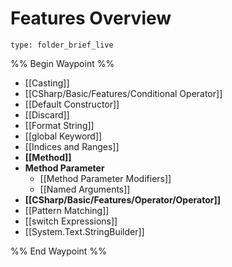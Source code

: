 # Features Overview
 
```ccard
type: folder_brief_live
```
 
%% Begin Waypoint %%
- [[Casting]]
- [[CSharp/Basic/Features/Conditional Operator]]
- [[Default Constructor]]
- [[Discard]]
- [[Format String]]
- [[global Keyword]]
- [[Indices and Ranges]]
- **[[Method]]**
- **Method Parameter**
	- [[Method Parameter Modifiers]]
	- [[Named Arguments]]
- **[[CSharp/Basic/Features/Operator/Operator]]**
- [[Pattern Matching]]
- [[switch Expressions]]
- [[System.Text.StringBuilder]]

%% End Waypoint %%